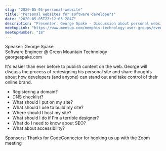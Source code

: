 ```yaml
---
slug: "2020-05-05-personal-website"
title: "Personal websites for software developers"
date: "2020-05-05T22:12:03.284Z"
description: "Presenter: George Spake - Discussion about personal websites for developers"
meetupLink: "https://www.meetup.com/memphis-technology-user-groups/events/wvmklrybchbhb/"
meetupNumber: "18"
---
```


Speaker:
George Spake  
Software Engineer @ Green Mountain Technology  
georgespake.com

It's easier than ever before to publish content on the web.
George will discuss the process of redesigning his personal site and share thoughts about how developers (and anyone) can stand out and take control of their online brand.

- Registering a domain?
- DNS checklist?
- What should I put on my site?
- What should I use to build my site?
- Where should I host my site?
- What should I do if I'm a terrible designer?
- What do I need to know about SEO?
- What about accessibility?

Sponsors:
Thanks for CodeConnector for hooking us up with the Zoom meeting